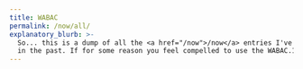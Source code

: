 ```yaml
---
title: WABAC
permalink: /now/all/
explanatory_blurb: >-
  So... this is a dump of all the <a href="/now">/now</a> entries I've made
  in the past. If for some reason you feel compelled to use the WABAC.1
---
```

